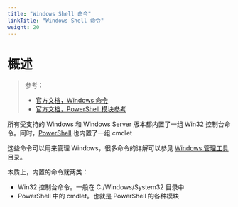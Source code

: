 ```yaml
---
title: "Windows Shell 命令"
linkTitle: "Windows Shell 命令"
weight: 20
---
```


# 概述
> 参考：
> - [官方文档，Windows 命令](https://learn.microsoft.com/en-us/windows-server/administration/windows-commands/windows-commands)
> - [官方文档，PowerShell 模块参考](https://learn.microsoft.com/en-us/powershell/module/cimcmdlets)

所有受支持的 Windows 和 Windows Server 版本都内置了一组 Win32 控制台命令。同时，[PowerShell](/docs/IT学习笔记/1.操作系统/4.Terminal%20与%20Shell/Windows_Shell/PowerShell.md) 也内置了一组 cmdlet

这些命令可以用来管理 Windows，很多命令的详解可以参见 [Windows 管理工具](/docs/IT学习笔记/1.操作系统/Y.Windows%20管理/Windows管理工具/_index.md) 目录。

本质上，内置的命令就两类：
- Win32 控制台命令。一般在 C:/Windows/System32 目录中
- PowerShell 中的 cmdlet。也就是 PowerShell 的各种模块